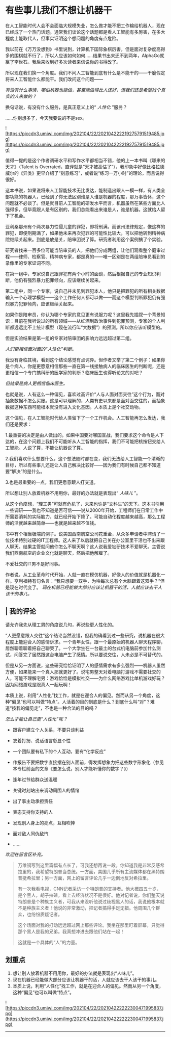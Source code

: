 # 有些事儿我们不想让机器干

在人工智能时代人会不会面临大规模失业，怎么做才能不把工作输给机器人，现在已经成了一个热门话题。通常我们谈论这个话题都是看人工智能有多厉害，在多大程度上能取代人，但事实证明这个想问题的角度有点危险。

我以前在《万万没想到》书里说到，计算机下国际象棋厉害，但是面对复杂度高得多的围棋就不行了，所以人应该如何如何……结果书出来还不到两年，AlphaGo就赢了李世石。我后来收到好多次读者来信说你的书得改了。

所以现在我们换一个角度。我们不问人工智能到底有什么是不能干的——干脆假定将来人工智能什么都能干。我们改问这个问题——

 *有没有什么事情，哪怕机器也能做，甚至能做得比人还好，但我们还是希望找个真实的人来做的？*

换句话说，有没有什么服务，是真正意义上的“ *人性化* ”服务？

……你别想多了，今天我要说的不是sex。

![https://piccdn3.umiwi.com/img/202104/22/202104222219275791519485.jpg](https://piccdn3.umiwi.com/img/202104/22/202104222219275791519485.jpg)

值得一提的是这个作者调研水平和写作水平都相当不错，他的上一本书叫《哪来的天才》（Talent is Overrated，直译就是“天才被高估了”），我印象中好像比格拉德威尔的《异类》更早介绍了“刻意练习”，或者说“练习一万小时”的理论，而且说得很好。

这本书说，如果说将来人工智能技术无比发达，能制造出跟人一模一样，有人类全部功能的机器人，已经到了你无法区别谁是人谁是机器的程度，那万事皆休，这个问题就不必谈了。但是就目前人工智能的研发水平而言，机器虽然在某些方面比人强得多，但毕竟跟人是有区别的，我们总能看出来谁是人，谁是机器。这就给人留下了机会。

亚利桑那州有个两次暴力性侵儿童的罪犯，即将刑满。而该州法律规定，像这样的罪犯，即便刑期满了，如果他未来再次犯罪的可能性比较大，可以把他转到精神病院继续关起来。到底是放是关，陪审团说了算。研究者利用这个案例搞了个实验。

研究者找来一百多位可能当陪审员的人，把他们分成两组，让他们观看整个庭审过程——律师、检察官、精神病专家，都是真的——唯一区别是在两组陪审员看到的录像里的专家证词不同。

在第一组中，专家说自己跟罪犯有两个小时的面谈，然后根据自己的专业知识判断，他仍有强烈暴力犯罪倾向，应该继续关起来。

第二组中，同一个专家，说自己并未见到罪犯本人，他只是把罪犯的所有相关数据输入一个心理学模型——这个工作任何人都可以做——而这个模型判断罪犯仍有强烈暴力犯罪倾向，应该继续关起来。

如果你是陪审员，你认为哪个专家的意见更有说服力呢？这里我先插叙一个背景知识：目前在我听说过的所有领域——从红酒到政治事件到犯罪预测，专家的个人判断都远远比不上统计模型（现在流行叫“大数据”）的预测。所以你应该听模型的。

但是实验结果是第一组的专家对陪审团的影响力远远超过第二组。

 *人们更相信面对面的“人性化”判断。*

我没有身临其境，看到这个结论感觉有点诧异。但作者又举了第二个例子：如果你是个病人，你是更愿意相信那些一直在第一线接触病人的临床医生的判断呢，还是更相信一个专门搞科研的医学家的判断？临床医生也得听论文的对吧？

 *但结果是病人更相信临床医生。*

也就是说，人有这么一种偏见，喜欢过高评价“人与人面对面交往”这个行为，而对抽象数据不怎么买账。这是可以理解的，人类有史以来都是面对面交往的，而抽象数据这种东西可能根本就没有进入文化基因。人本质上是个社交动物。

这个偏见，在人工智能时代给人类留下了一个工作机会。人工智能再怎么发达，我们还是要求：

1.最重要的决定是由人做出的。如果中国要对哪国宣战，我们要求这个命令是人下达的，在这个问题上我们不可能听从人工智能的指挥，我们不可能把核按钮交给人工智能。人说了算，不能让机器说了算。

2.我们喜欢什么想要什么，这个想法随时都在变，我们无法给人工智能一个清晰的目标，所以有些事儿还是让人自己解决比较好——因为我们有时候自己都不知道要“解决”的是什么。

3.也是最重要的一点，我们更愿意跟人打交道。

所以想让别人放着机器不用用你，最好的办法就是表现出“ *人味儿* ”。

从这个角度想，“理工男”可就有危机了，未来也许是“文科生”的天下。这本书引用一些调研——我也不知道是否可信——说从2000年开始，工程师们在日常工作中所需要消耗的实际脑力，就已经开始下降了。可能自动化程度越来越高，那么工程师的活就越来越简单——也就是越来越不值钱。

书中有个相当极端的例子。说美国西南航空公司花重金，从众多申请者中聘请了一位技术特别过硬的IT工程师。这人来了以后就把自己关在办公室里干活也不出来跟人聊天。结果主管就问他你怎么不聊天啊？这人说我爱钻研技术不爱聊天。主管说我们西南航空的企业文化就是聊天，然后把他解雇了。

不爱社交的IT男不是好同事。

作者说，从工业革命时代开始，人就一直在模仿机器，好像人的价值就是机器化一样。亨利福特有句名言：“我只想要一双手，为啥每次总有个大脑跟着这双手？”但是现在时代变了。 *现在机器已经能做大部分应该让机器干的活，人就应该去干人该干的事儿。*

## | 我的评论

请允许我先从理工男的角度说几句，再说些更人性化的。

“人更愿意跟人交往”这个结论当然没错，但我的确看到过一些研究，说机器在很大程度上能迎合人的感情诉求。一个青年女性，跟一个最原始的机器人聊天程序聊，居然聊着聊着把自己聊哭了。一个大学生在一台最土的台式机电脑前参加什么测试，问答完了居然跟这台电脑产生了感情。所以要说交往，人未必是不可替代的。

但是从另一方面说，这些研究恰恰证明了人的感情需求有多么强烈——机器人虽然方便，如果能来一个真人那就更好了。说宅男整天对着电脑打游戏不需要社交的人，可能不理解宅男：游戏恰恰是模拟社交——为什么网络游戏比单机游戏好玩？因为网络游戏是跟真人一起玩啊！

本质上说，利用“人性化”找工作，就是在迎合人的偏见。然而从另一个角度，这种“偏见”也可以叫做“特点”。人活着的目的到底是什么？到底什么叫“对”？难道“按我的偏见走”，不也是一种合法的目的吗？

 *怎么才能让自己更“人性化”呢？*

* 跟客户建立个人关系，不要只谈利益

* 衣着打扮、说话语言彰显个性

* 一个团队要有私下的个人互动，要有“化学反应”

* 作报告不要把数字直接摆在别人面前，得发挥想象力把这些数字形象化（参见本专栏前面的文章《要怎么说，别人才能听懂你的数字？》）

* 逢年过节给群众送温暖

* 关键时刻站出来调动周围人的情绪

* 出了事主动承担责任

* 表态支持你支持的人

* 发现别人身上的亮点，互相吹捧

* 面对敌人同仇敌忾

* ……

 *欢迎在留言区补充。*

> 万维钢写到这里篇幅有点长了，可我还想再说一段。你知道我是非常反感希拉里的，我希望特朗普当总统。一方面，美国几乎所有主流媒体都在黑特朗普挺希拉里；另一方面，网上的留言评论几乎一边倒地反对希拉里。 
> 
> 
> 
> 有一次我看电视，CNN记者采访一个特朗普的支持者。他大概四五十岁，是个黑人，胡子拉碴，看上去经济状况不是很好。他对记者说，你们整天说特朗普是个种族主义者，可我从来没听他说过歧视黑人的话，我说他根本就不是种族主义者！他说的非常激动，把记者搞得手足无措。他周围几个群众，也纷纷质疑记者。 
> 
> 
> 
> 这个场面对我的打动远远超过网上那些评论。我坐在那里盯着屏幕，只觉得那个黑人是我的兄弟。我真想冲进去跟他们站在一起！ 
> 
> 
> 
> 
> 
> 
> 
> 这就是一个具体的“人”的力量。 

## 划重点

1. 想让别人放着机器不用用你，最好的办法就是表现出“人味儿”。
2. 现在机器已经能做大部分应该让机器干的活，人就应该去干人该干的事儿。
3. 本质上说，利用“人性化”找工作，就是在迎合人的偏见。然而从另一个角度，这种“偏见”也可以叫做“特点”。

![https://piccdn3.umiwi.com/img/202104/22/202104222222300471995837.jpg](https://piccdn3.umiwi.com/img/202104/22/202104222222300471995837.jpg)

---

